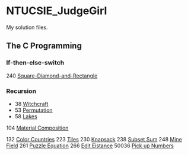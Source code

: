 # NTUCSIE_JudgeGirl
My solution files.

## The C Programming

### If-then-else-switch
240 [Square-Diamond-and-Rectangle](https://judgegirl.csie.org/problem/0/240)

### Recursion

- 38 [Witchcraft](https://judgegirl.csie.org/problem/0/38)
- 53 [Permutation](https://judgegirl.csie.org/problem/0/38)
- 58 [Lakes](https://judgegirl.csie.org/problem/0/38)

104 [Material Composition](https://judgegirl.csie.org/problem/0/38)

132 [Color Countries](https://judgegirl.csie.org/problem/0/38)
223 [Tiles](https://judgegirl.csie.org/problem/0/38)
230 [Knapsack](https://judgegirl.csie.org/problem/0/38)
238 [Subset Sum](https://judgegirl.csie.org/problem/0/38)
248 [Mine Field](https://judgegirl.csie.org/problem/0/38)
261 [Puzzle Equation](https://judgegirl.csie.org/problem/0/38)
266 [Edit Eistance](https://judgegirl.csie.org/problem/0/38)
50036 [Pick up Numbers](https://judgegirl.csie.org/problem/0/38)
